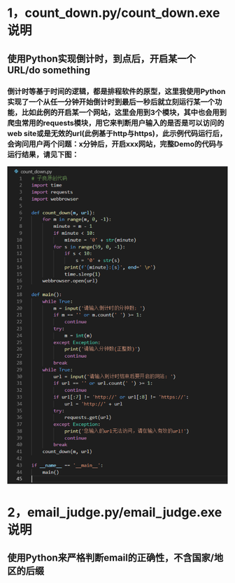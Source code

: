 # 1，count_down.py/count_down.exe 说明
## 使用Python实现倒计时，到点后，开启某一个URL/do something
### 倒计时等基于时间的逻辑，都是排程软件的原型，这里我使用Python实现了一个从任一分钟开始倒计时到最后一秒后就立刻运行某一个功能，比如此例的开启某一个网站，这里会用到3个模块，其中也会用到爬虫常用的requests模块，用它来判断用户输入的是否是可以访问的web site或是无效的url(此例基于http与https)，此示例代码运行后，会询问用户两个问题：x分钟后，开启xxx网站，完整Demo的代码与运行结果，请见下图：
![1](images/count_down.png)

# 2，email_judge.py/email_judge.exe 说明
## 使用Python来严格判断email的正确性，不含国家/地区的后缀
### 
